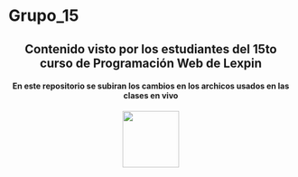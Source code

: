 # Grupo_15

<h2 align="center">Contenido visto por los estudiantes del 15to curso de Programación Web de Lexpin</h2>
 <h4 align="center">En este repositorio se subiran los cambios en los archicos usados en las clases en vivo </h4>

<p align="center">
    <img src="https://lexpin.online/assets/Lexpin_Logo_color-eCehvIY4.png" width="100px"/>
</p>
